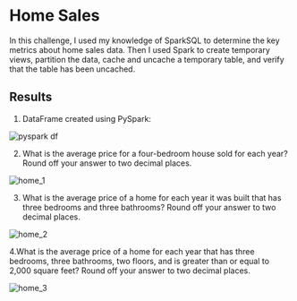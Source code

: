 # Home Sales 

In this challenge, I used my knowledge of SparkSQL to determine the key metrics about home sales data. Then I used Spark to create temporary views, partition the data, cache and uncache a temporary table, and verify that the table has been uncached.

## Results

1. DataFrame created using PySpark: 

![pyspark df](https://github.com/Sahmirah/Home_Sales/assets/118565186/e70a5dd3-3ef8-494b-8f87-0013484b1437)

2. What is the average price for a four-bedroom house sold for each year? Round off your answer to two decimal places.

![home_1](https://github.com/Sahmirah/Home_Sales/assets/118565186/5a8f3fff-2c2c-4258-9251-bb4b51454f76)


3. What is the average price of a home for each year it was built that has three bedrooms and three bathrooms? Round off your answer to two decimal places.

![home_2](https://github.com/Sahmirah/Home_Sales/assets/118565186/e89b7ab7-d8e2-44ea-8387-0c1f165b9337)


4.What is the average price of a home for each year that has three bedrooms, three bathrooms, two floors, and is greater than or equal to 2,000 square feet? Round off your answer to two decimal places.

![home_3](https://github.com/Sahmirah/Home_Sales/assets/118565186/fd5aa733-6b06-4d26-990d-8396c3f070a9)

